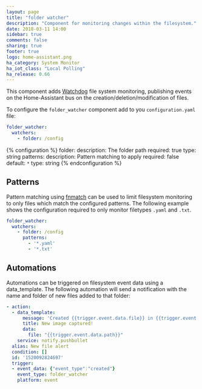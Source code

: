 ```yaml
---
layout: page
title: "folder watcher"
description: "Component for monitoring changes within the filesystem."
date: 2018-03-11 14:00
sidebar: true
comments: false
sharing: true
footer: true
logo: home-assistant.png
ha_category: System Monitor
ha_iot_class: "Local Polling"
ha_release: 0.66
---
```


This component adds [Watchdog](https://pythonhosted.org/watchdog/) file system monitoring, publishing events on the Home-Assistant bus on the creation/deletion/modification of files.

To configure the `folder_watcher` component add to you `configuration.yaml` file:

```yaml
folder_watcher:
  watchers:
    - folder: /config
```

{% configuration %}
folder:
  description: The folder path
  required: true
  type: string
patterns:
  description: Pattern matching to apply
  required: false
  default: `*`
  type: string
{% endconfiguration %}

## Patterns
Pattern matching using [fnmatch](https://docs.python.org/3.6/library/fnmatch.html) can be used to limit filesystem monitoring to only files which match the configured patterns. The following example shows the configuration required to only monitor filetypes `.yaml` and `.txt`.

```yaml
folder_watcher:
  watchers:
    - folder: /config
      patterns:
        - '*.yaml'
        - '*.txt'
```

## Automations
Automations can be triggered on filesystem event data using a data_template. The following automation will send a notification with the name and folder of new files added to that folder:

```yaml
- action:
  - data_template:
      message: 'Created {{trigger.event.data.file}} in {{trigger.event.data.folder}}'
      title: New image captured!
      data:
        file: "{{trigger.event.data.path}}"
    service: notify.pushbullet
  alias: New file alert
  condition: []
  id: '1520092824697'
  trigger:
  - event_data: {"event_type":"created"}
    event_type: folder_watcher
    platform: event
```
